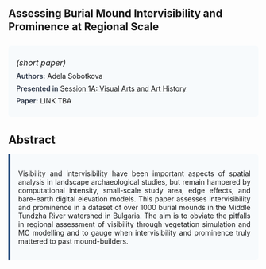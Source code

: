 
<style>    
    h2 {
        margin-top: 0;
        margin-bottom: 1.5rem;
        line-height: 1.3;
    }
    
    h3 {
        margin-top: 2rem;
        margin-bottom: 1rem;
        font-size: 1.4rem;
        font-weight:bold;
    }
    
    .metadata {
        background-color: #f7fafc;
        padding: 1rem;
        border-radius: 6px;
        margin-bottom: 2rem;
    }
    
    .metadata p {
        margin: 0.5rem 0;
    }
    
    .abstract {
        text-align: justify;
        padding: 1rem;
        background-color: #f7fafc;
        border-left: 4px solid #2c5282;
        border-radius: 0 6px 6px 0;
    }
    
    strong {
        color: #2d3748;
        font-weight: 600;
    }
</style>
<main role="main">
<h2>Assessing Burial Mound Intervisibility and Prominence at Regional Scale</h2>

<section class="metadata">
<p style='font-size:1rem'><i>(short paper)</i></p>
<p><strong>Authors:</strong> Adela Sobotkova</p>
<p><strong>Presented in</strong> <a href="/programme/#session1A">Session 1A: Visual Arts and Art History</a></p>
<p><strong>Paper:</strong> LINK TBA</p>
</section>

<section>
<h3>Abstract</h3>
<div class="abstract">
<p>Visibility and intervisibility have been important aspects of spatial analysis in landscape archaeological studies, but remain hampered by computational intensity, small-scale study area, edge effects, and bare-earth digital elevation models. This paper assesses intervisibility and prominence in a dataset of over 1000 burial mounds in the Middle Tundzha River watershed in Bulgaria. The aim is to obviate the pitfalls in regional assessment of visibility through vegetation simulation and MC modelling and to gauge when intervisibility and prominence truly mattered to past mound-builders.</p>
</div>
</section>
</main>